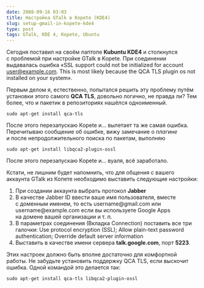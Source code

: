 ```yaml
---
date: 2008-09-16 03:03
title: Настройка GTalk в Kopete (KDE4)
slug: setup-gmail-in-kopete-kde4
type: post
tags: GTalk, KDE 4, Kopete, Ubuntu
---
```


Сегодня поставил на&nbsp;своём лаптопе <strong>Kubuntu KDE4</strong> и&nbsp;столкнулся с&nbsp;проблемой при настройке GTalk в&nbsp;Kopete. При соединении выдавалась ошибка &laquo;SSL support could not be&nbsp;initialized for account user@example.com. This is&nbsp;most likely because the QCA TLS plugin os&nbsp;not installed on&nbsp;your system&raquo;.

Первым делом я,&nbsp;естественно, попытался решить эту проблему путём установки этого самого <strong>QCA TLS</strong>, довольно логично, не&nbsp;правда&nbsp;ли? Тем более, что и&nbsp;пакетик в&nbsp;репозиториях нашёлся одноименный.

<code>sudo apt-get install qca-tls</code>

После этого перезапускаю Kopete и... вылетает та&nbsp;же самая ошибка. Перечитываю сообщение об&nbsp;ошибке, вижу замечание о&nbsp;<em>плагине</em> и&nbsp;после непродолжительного поиска по&nbsp;пакетам, выполняю

<code>sudo apt-get install libqca2-plugin-ossl</code>

После этого перезапускаю Kopete и... вуаля, всё заработало.

Кстати, не лишним будет напомнить, что для общения с&nbsp;вашего аккаунта GTalk из&nbsp;Копете необходимо выставить следующие настройки:
<ol>
<li>При создании аккаунта выбрать протокол <strong>Jabber</strong></li>
<li>В качестве Jabber ID&nbsp;ввести ваше имя пользователя, вместе с&nbsp;доменным именем, то&nbsp;есть username@gmail.com или username@example.com если вы&nbsp;используете Google Apps на&nbsp;домене вашей организации и&nbsp;т.&nbsp;п.</li>
<li>В параметрах соединения (Вкладка Connection) поставить все три галочки: Use protocol encryption (SSL); Allow plain-text password authentication; Override default server information</li>
<li>Выставить в&nbsp;качестве имени сервера <strong>talk.google.com</strong>, порт <strong>5223</strong>.</li>
</ol>
Этих настроек должно быть вполне достаточно для комфортной работы. Не&nbsp;забудьте установить поддержку QCA TLS, если выскочит ошибка. Одной командой это делается так:

<code>sudo apt-get install qca-tls libqca2-plugin-ossl</code>
